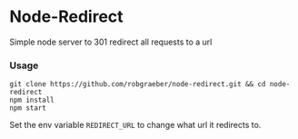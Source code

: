 # Node-Redirect
Simple node server to 301 redirect all requests to a url

### Usage

```
git clone https://github.com/robgraeber/node-redirect.git && cd node-redirect 
npm install
npm start
```

Set the env variable `REDIRECT_URL` to change what url it redirects to.

